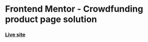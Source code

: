 # Frontend Mentor - Crowdfunding product page solution
### [Live site](https://fabulous-capybara-5a40f2.netlify.app)
